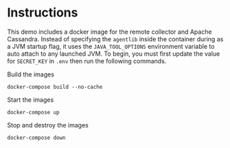 # Instructions
This demo includes a docker image for the remote collector and Apache Cassandra.  Instead of specifying the `agentlib` inside the container during as a JVM startup flag, it uses the `JAVA_TOOL_OPTIONS` environment variable to auto attach to any launched JVM. To begin, you must first update the value for `SECRET_KEY` in `.env` then run the following commands.

Build the images
```
docker-compose build --no-cache
```

Start the images
```
docker-compose up
```

Stop and destroy the images
```
docker-compose down
```